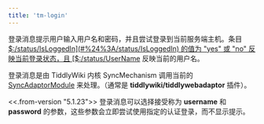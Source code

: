 ```yaml
---
title: 'tm-login'
---
```


登录消息提示用户输入用户名和密码，并且尝试登录到当前服务端主机。条目 [$:/status/IsLoggedIn](#%24%3A/status/IsLoggedIn) 的值为 "yes" 或 "no" 反映当前登录状态，且 [$:/status/UserName](#%24%3A/status/UserName) 反映当前的用户名。

登录消息是由 TiddlyWiki 内核 SyncMechanism 调用当前的 [SyncAdaptorModule](SyncAdaptorModules) 来处理。（通常是 **tiddlywiki/tiddlywebadaptor** 插件）。

<<.from-version "5.1.23">> 登录消息可以选择接受称为 **username** 和 **password** 的参数，这些参数会立即尝试使用指定的认证登录，而不显示提示。
